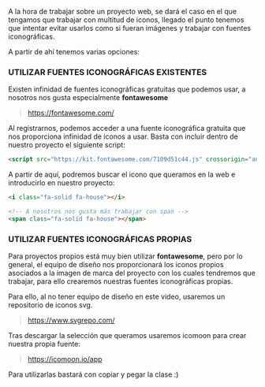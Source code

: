 A la hora de trabajar sobre un proyecto web, se dará el caso en el que tengamos que trabajar con multitud de iconos, llegado el punto tenemos que intentar evitar usarlos como si fueran imágenes y trabajar con fuentes iconográficas.

A partir de ahí tenemos varias opciones:

### UTILIZAR FUENTES ICONOGRÁFICAS EXISTENTES

Existen infinidad de fuentes iconográficas gratuitas que podemos usar, a nosotros nos gusta especialmente **fontawesome**

> https://fontawesome.com/

Al registrarnos, podemos acceder a una fuente iconográfica gratuita que nos proporciona infinidad de iconos a usar. Basta con incluir dentro de nuestro proyecto el siguiente script:

```html
<script src="https://kit.fontawesome.com/7109d51c44.js" crossorigin="anonymous"></script>
```

A partir de aquí, podremos buscar el icono que queramos en la web e introducirlo en nuestro proyecto:

```html
<i class="fa-solid fa-house"></i>

<!-- A nosotros nos gusta más trabajar con span -->
<span class="fa-solid fa-house"></span>
```

### UTILIZAR FUENTES ICONOGRÁFICAS PROPIAS

Para proyectos propios está muy bien utilizar **fontawesome**, pero por lo general, el equipo de diseño nos proporcionará los iconos propios asociados a la imagen de marca del proyecto con los cuales tendremos que trabajar, para ello crearemos nuestras fuentes iconográficas propias.

Para ello, al no tener equipo de diseño en este video, usaremos un repositorio de iconos svg.

> https://www.svgrepo.com/

Tras descargar la selección que queramos usaremos icomoon para crear nuestra propia fuente:

> https://icomoon.io/app

Para utilizarlas bastará con copiar y pegar la clase :)